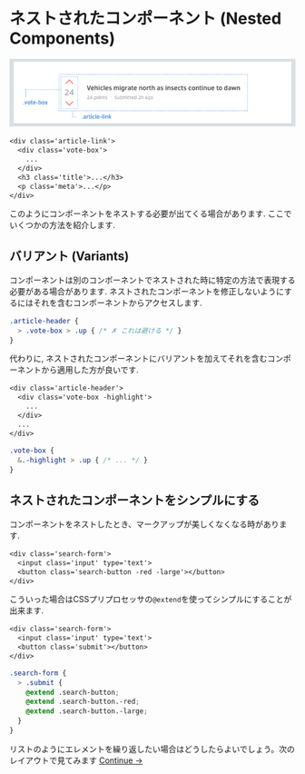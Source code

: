 # ネストされたコンポーネント \(Nested Components\)

![](../.gitbook/assets/image%20%283%29.png)

```markup
<div class='article-link'>
  <div class='vote-box'>
    ...
  </div>
  <h3 class='title'>...</h3>
  <p class='meta'>...</p>
</div>
```

このようにコンポーネントをネストする必要が出てくる場合があります. ここでいくつかの方法を紹介します. 

## バリアント \(Variants\)

コンポーネントは別のコンポーネントでネストされた時に特定の方法で表現する必要がある場合があります. ネストされたコンポーネントを修正しないようにするにはそれを含むコンポーネントからアクセスします.

```css
.article-header {
  > .vote-box > .up { /* ✗ これは避ける */ }
}
```

代わりに, ネストされたコンポーネントにバリアントを加えてそれを含むコンポーネントから適用した方が良いです.

```markup
<div class='article-header'>
  <div class='vote-box -highlight'>
    ...
  </div>
  ...
</div>
```

```css
.vote-box {
  &.-highlight > .up { /* ... */ }
}
```

## ネストされたコンポーネントをシンプルにする

コンポーネントをネストしたとき、マークアップが美しくなくなる時があります.

```markup
<div class='search-form'>
  <input class='input' type='text'>
  <button class='search-button -red -large'></button>
</div>
```

こういった場合はCSSプリプロセッサの`@extend`を使ってシンプルにすることが出来ます.

```markup
<div class='search-form'>
  <input class='input' type='text'>
  <button class='submit'></button>
</div>
```

```css
.search-form {
  > .submit {
    @extend .search-button;
    @extend .search-button.-red;
    @extend .search-button.-large;
  }
}
```

リストのようにエレメントを繰り返したい場合はどうしたらよいでしょう。次のレイアウトで見てみます [Continue →](https://app.gitbook.com/@shufo/s/rscss/~/drafts/-LzJ1Y5OzltmnbwgEVZx/konpnentocomponents/reiautolayouts)

